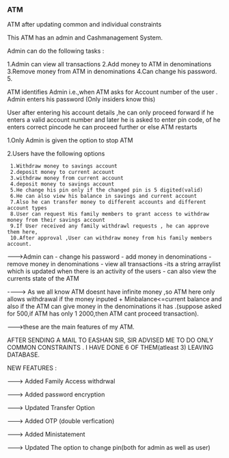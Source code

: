 ### ATM
ATM after updating common and individual constraints

This ATM has an admin and Cashmanagement System.

Admin can do the following tasks :

1.Admin can view all transactions 
2.Add money to ATM in denominations
3.Remove money from ATM in denominations
4.Can change his password.
5.



ATM identifies Admin i.e.,when ATM asks for Account number of the user . Admin enters his password (Only insiders know this)


User after entering his account details ,he can only proceed forward if he enters a valid account number and later he is asked to enter pin code, of he enters correct pincode he can proceed further or else ATM restarts



1.Only Admin is given the option to stop ATM 

2.Users have the following options

     1.Withdraw money to savings account
     2.deposit money to current account
     3.withdraw money from current account
     4.deposit money to savings account
     5.He change his pin only if the changed pin is 5 digited(valid)
     6.He can also view his balance in savings and current account
     7.Also he can transfer money to different accounts and different account types
     8.User can request His family members to grant access to withdraw money from their savings account
     9.If User received any family withdrawl requests , he can approve them here,
     10.After approval ,User can withdraw money from his family members account.
--->Admin can
     - change his password
     - add money in denominations
     - remove money in denominations
     - view all transactions
         -its a string arraylist which is updated when there is an activity of the users
     - can also view the currents state of the ATM

----> As we all know ATM doesnt have infinite money ,so ATM here only allows withdrawal if the money inputed + Minbalance<=current balance and also if the ATM can give money in the denominations it has .(suppose asked for 500,if ATM has only 1 2000,then ATM cant proceed transaction).

--->these are the main features of my ATM.

AFTER SENDING A MAIL TO EASHAN SIR, SIR ADVISED ME TO DO ONLY COMMON CONSTRAINTS . I HAVE DONE 6 OF THEM(atleast 3) LEAVING DATABASE.

NEW FEATURES :

---> Added Family Access withdrwal

---> Added password encryption

---> Updated Transfer Option

---> Added OTP (double verfication)

---> Added Ministatement

---> Updated The option to change pin(both for admin as well as user)

